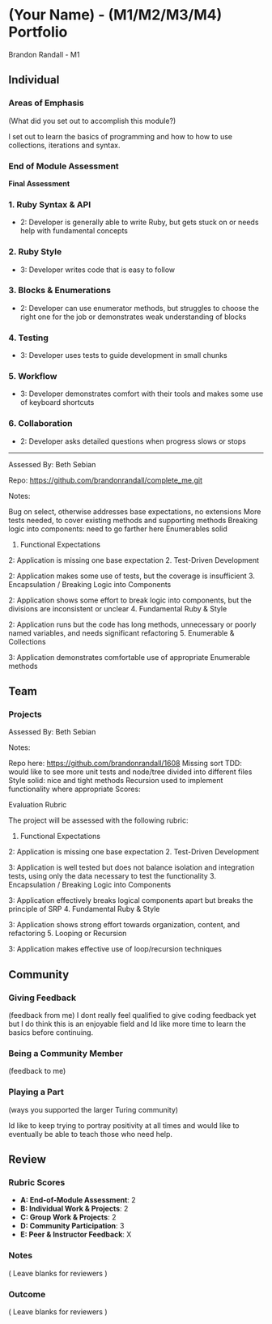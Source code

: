 # (Your Name) - (M1/M2/M3/M4) Portfolio
Brandon Randall - M1

## Individual

### Areas of Emphasis

(What did you set out to accomplish this module?)

I set out to learn the basics of programming and how to how to use collections, iterations and syntax.

### End of Module Assessment

****Final Assessment****
### 1. Ruby Syntax & API
* 2: Developer is generally able to write Ruby, but gets stuck on or needs help with fundamental concepts

### 2. Ruby Style
* 3: Developer writes code that is easy to follow

### 3. Blocks & Enumerations
* 2: Developer can use enumerator methods, but struggles to choose the right one for the job or demonstrates weak understanding of blocks

### 4. Testing
* 3: Developer uses tests to guide development in small chunks

### 5. Workflow
* 3: Developer demonstrates comfort with their tools and makes some use of keyboard shortcuts

### 6. Collaboration
* 2: Developer asks detailed questions when progress slows or stops
**************

Assessed By: Beth Sebian

Repo: https://github.com/brandonrandall/complete_me.git

Notes:

Bug on select, otherwise addresses base expectations, no extensions
More tests needed, to cover existing methods and supporting methods
Breaking logic into components: need to go farther here
Enumerables solid
1. Functional Expectations

2: Application is missing one base expectation
2. Test-Driven Development

2: Application makes some use of tests, but the coverage is insufficient
3. Encapsulation / Breaking Logic into Components

2: Application shows some effort to break logic into components, but the divisions are inconsistent or unclear
4. Fundamental Ruby & Style

2: Application runs but the code has long methods, unnecessary or poorly named variables, and needs significant refactoring
5. Enumerable & Collections

3: Application demonstrates comfortable use of appropriate Enumerable methods

## Team

### Projects

Assessed By: Beth Sebian

Notes:

Repo here: https://github.com/brandonrandall/1608
Missing sort
TDD: would like to see more unit tests and node/tree divided into different files
Style solid: nice and tight methods
Recursion used to implement functionality where appropriate
Scores:

Evaluation Rubric

The project will be assessed with the following rubric:

1. Functional Expectations

2: Application is missing one base expectation
2. Test-Driven Development

3: Application is well tested but does not balance isolation and integration tests, using only the data necessary to test the functionality
3. Encapsulation / Breaking Logic into Components

3: Application effectively breaks logical components apart but breaks the principle of SRP
4. Fundamental Ruby & Style

3: Application shows strong effort towards organization, content, and refactoring
5. Looping or Recursion

3: Application makes effective use of loop/recursion techniques

## Community

### Giving Feedback
(feedback from me)
  I dont really feel qualified to give coding feedback yet but I do think this is an enjoyable field and Id
  like more time to learn the basics before continuing.

### Being a Community Member

(feedback to me)


### Playing a Part

(ways you supported the larger Turing community)

Id like to keep trying to portray positivity at all times and would like to eventually be able to teach those who need help.

## Review

### Rubric Scores

* **A: End-of-Module Assessment**: 2
* **B: Individual Work & Projects**: 2
* **C: Group Work & Projects**: 2
* **D: Community Participation**: 3
* **E: Peer & Instructor Feedback**: X 

### Notes

( Leave blanks for reviewers )

### Outcome

( Leave blanks for reviewers )
